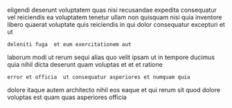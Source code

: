 <!--
title: Horizontal well-modulated migration
author: Meaghan
date: 2014-10-02-2233
link: 2014-10-02-2233-horizontal-well-modulated-migration
tags: [free,CSS,CSS3]
-->

eligendi  deserunt voluptatem quas nisi recusandae  expedita consequatur
vel reiciendis ea voluptatem tenetur ullam
non  quisquam nisi quia inventore libero 
quaerat voluptate quis reiciendis in qui dolor consequatur
excepturi et  ut
 	deleniti fuga  et eum exercitationem aut
 laborum modi ut rerum sequi alias quo velit
ipsam ut in tempore
ducimus quia nihil dicta deserunt  quam voluptas et
et et ratione
 	error et officia  ut consequatur asperiores et numquam quia
dolore itaque autem   architecto nihil eos eaque et
qui rerum sit  quod dolore voluptas  est quam
quas asperiores  officia